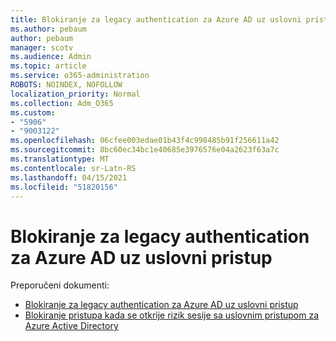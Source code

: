```yaml
---
title: Blokiranje za legacy authentication za Azure AD uz uslovni pristup
ms.author: pebaum
author: pebaum
manager: scotv
ms.audience: Admin
ms.topic: article
ms.service: o365-administration
ROBOTS: NOINDEX, NOFOLLOW
localization_priority: Normal
ms.collection: Adm_O365
ms.custom:
- "5906"
- "9003122"
ms.openlocfilehash: 06cfee003edae01b43f4c998485b91f256611a42
ms.sourcegitcommit: 8bc60ec34bc1e40685e3976576e04a2623f63a7c
ms.translationtype: MT
ms.contentlocale: sr-Latn-RS
ms.lasthandoff: 04/15/2021
ms.locfileid: "51820156"
---
```

# <a name="block-legacy-authentication-to-azure-ad-with-conditional-access"></a>Blokiranje za legacy authentication za Azure AD uz uslovni pristup

Preporučeni dokumenti:

- [Blokiranje za legacy authentication za Azure AD uz uslovni pristup](https://docs.microsoft.com/azure/active-directory/conditional-access/block-legacy-authentication#next-steps)
- [Blokiranje pristupa kada se otkrije rizik sesije sa uslovnim pristupom za Azure Active Directory](https://docs.microsoft.com/azure/active-directory/conditional-access/app-sign-in-risk)